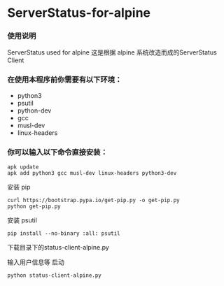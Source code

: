 # ServerStatus-for-alpine 

### 使用说明
ServerStatus used for alpine
这是根据 alpine 系统改造而成的ServerStatus Client

### 在使用本程序前你需要有以下环境：

- python3
- psutil
- python-dev
- gcc
- musl-dev
- linux-headers

### 你可以输入以下命令直接安装：

```
apk update
apk add python3 gcc musl-dev linux-headers python3-dev
```

安装 pip

```
curl https://bootstrap.pypa.io/get-pip.py -o get-pip.py
python get-pip.py
```
安装 psutil

```
pip install --no-binary :all: psutil
```
下载目录下的status-client-alpine.py

输入用户信息等 启动

```
python status-client-alpine.py
```
